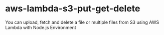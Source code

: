 # aws-lambda-s3-put-get-delete
You can upload, fetch and delete a file or multiple files from S3 using AWS Lambda with Node.js Environment
